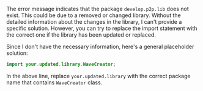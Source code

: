 The error message indicates that the package `develop.p2p.lib` does not exist. This could be due to a removed or changed library. Without the detailed information about the changes in the library, I can't provide a specific solution. However, you can try to replace the import statement with the correct one if the library has been updated or replaced.

Since I don't have the necessary information, here's a general placeholder solution:

```java
import your.updated.library.WaveCreator;
```

In the above line, replace `your.updated.library` with the correct package name that contains `WaveCreator` class.